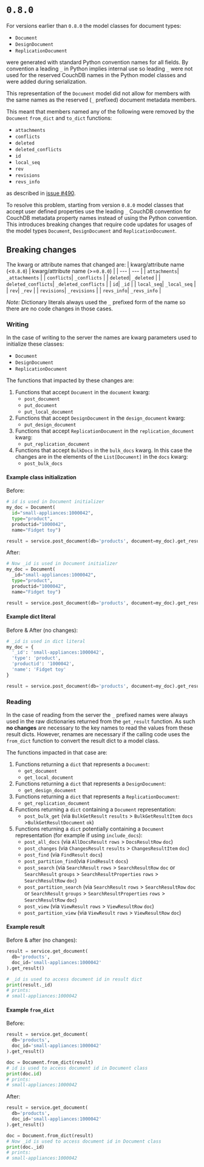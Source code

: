 # `0.8.0`

For versions earlier than `0.8.0` the model classes for document types:
* `Document`
* `DesignDocument`
* `ReplicationDocument`

were generated with standard Python convention names for all fields.
By convention a leading `_` in Python implies internal use so leading `_` were
not used for the reserved CouchDB names in the Python model classes and
were added during serialization.

This representation of the `Document` model did not allow for members with the
same names as the reserved (`_` prefixed) document metadata members.

This meant that members named any of the following were removed by the `Document`
`from_dict` and `to_dict` functions:
* `attachments`
* `conflicts`
* `deleted`
* `deleted_conflicts`
* `id`
* `local_seq`
* `rev`
* `revisions`
* `revs_info`

as described in [issue #490](https://github.com/IBM/cloudant-python-sdk/issues/490).

To resolve this problem, starting from version `0.8.0` model classes that accept
user defined properties use the leading `_` CouchDB convention for
CouchDB metadata property names instead of using the Python convention.
This introduces breaking changes that require code updates for usages
of the model types `Document`, `DesignDocument` and `ReplicationDocument`.

## Breaking changes

The kwarg or attribute names that changed are:
| kwarg/attribute name (<`0.8.0`) | kwarg/attribute name (>=`0.8.0`) |
| --- | --- |
| `attachments`| `_attachments` |
| `conflicts`| `_conflicts` |
| `deleted`| `_deleted` |
| `deleted_conflicts`| `_deleted_conflicts` |
| `id`| `_id` |
| `local_seq`| `_local_seq` |
| `rev`| `_rev` |
| `revisions`| `_revisions` |
| `revs_info`| `_revs_info` |

_Note:_ Dictionary literals always used the `_` prefixed form of the
name so there are no code changes in those cases.

### Writing

In the case of writing to the server the names are
kwarg parameters used to initialize these classes:
* `Document`
* `DesignDocument`
* `ReplicationDocument`

The functions that impacted by these changes are:
1. Functions that accept `Document` in the `document` kwarg:
    * `post_document`
    * `put_document`
    * `put_local_document` 
1. Functions that accept `DesignDocument` in the `design_document` kwarg:
    * `put_design_document`
1. Functions that accept `ReplicationDocument` in the `replication_document` kwarg:
    * `put_replication_document`
1. Functions that accept `BulkDocs` in the `bulk_docs` kwarg. In this case the
changes are in the elements of the `List[Document]` in the `docs` kwarg:
    * `post_bulk_docs`

#### Example class initialization

Before:
```python
# id is used in Document initializer
my_doc = Document(
  id="small-appliances:1000042",
  type="product",
  productid="1000042",
  name="Fidget toy")

result = service.post_document(db='products', document=my_doc).get_result()
```

After:
```python
# Now _id is used in Document initializer
my_doc = Document(
  _id="small-appliances:1000042",
  type="product",
  productid="1000042",
  name="Fidget toy")

result = service.post_document(db='products', document=my_doc).get_result()
```

#### Example dict literal

Before & After (no changes):
```python
# _id is used in dict literal
my_doc = {
  '_id': 'small-appliances:1000042',
  'type': 'product',
  'productid': '1000042',
  'name': 'Fidget toy'
}

result = service.post_document(db='products', document=my_doc).get_result()
```

### Reading

In the case of reading from the server the `_` prefixed names were always used in the raw
dictionaries returned from the `get_result` function. As such **no changes** are necessary
to the key names to read the values from these result dicts. However, renames are necessary
if the calling code uses the `from_dict` function to convert the result dict to a model class.

The functions impacted in that case are:
1. Functions returning a `dict` that represents a `Document`:
    * `get_document`
    * `get_local_document`
1. Functions returning a `dict` that represents a `DesignDocument`:
    * `get_design_document`
1. Functions returning a `dict` that represents a `ReplicationDocument`:
    * `get_replication_document`
1. Functions returning a `dict` containing a `Document` representation:
    * `post_bulk_get` (via `BulkGetResult` `results` > `BulkGetResultItem` `docs` >`BulkGetResultDocument` `ok`)
1. Functions returning a `dict` potentially containing a `Document` representation (for example if using `include_docs`):
    * `post_all_docs` (via `AllDocsResult` `rows` > `DocsResultRow` `doc`)
    * `post_changes` (via `ChangesResult` `results` > `ChangesResultItem` `doc`)
    * `post_find` (via `FindResult` `docs`)
    * `post_partition_find`(via `FindResult` `docs`)
    * `post_search` (via `SearchResult` `rows` > `SearchResultRow` `doc` or `SearchResult` `groups` > `SearchResultProperties` `rows` > `SearchResultRow` `doc`)
    * `post_partition_search` (via `SearchResult` `rows` > `SearchResultRow` `doc` or `SearchResult` `groups` > `SearchResultProperties` `rows` > `SearchResultRow` `doc`)
    * `post_view` (via `ViewResult` `rows` > `ViewResultRow` `doc`)
    * `post_partition_view` (via `ViewResult` `rows` > `ViewResultRow` `doc`)

#### Example result

Before & after (no changes):
```python
result = service.get_document(
  db='products',
  doc_id='small-appliances:1000042'
).get_result()

# _id is used to access document id in result dict
print(result._id)
# prints:
# small-appliances:1000042
```

#### Example `from_dict`

Before:
```python
result = service.get_document(
  db='products',
  doc_id='small-appliances:1000042'
).get_result()

doc = Document.from_dict(result)
# id is used to access document id in Document class
print(doc.id)
# prints:
# small-appliances:1000042
```

After:
```python
result = service.get_document(
  db='products',
  doc_id='small-appliances:1000042'
).get_result()

doc = Document.from_dict(result)
# Now _id is used to access document id in Document class
print(doc._id)
# prints:
# small-appliances:1000042
```
